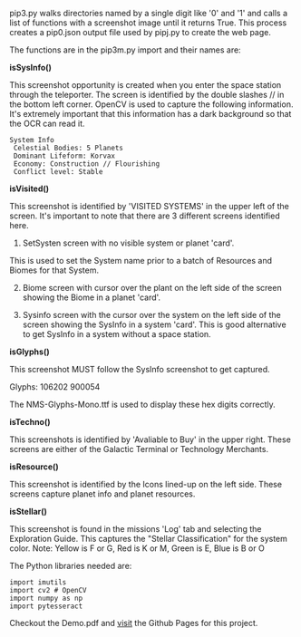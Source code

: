 pip3.py walks directories named by a single digit like '0' and '1' and calls a list of functions with a screenshot image until it returns True. This process creates a pip0.json output file used by pipj.py to create the web page. 

The functions are in the pip3m.py import and their names are:

**isSysInfo()**

This screenshot opportunity is created when you enter the space station through the teleporter. The screen is identified by the double slashes // in the bottom left corner. OpenCV is used to capture the following information. It's extremely important that this information has a dark background so that the OCR can read it.
```
System Info
 Celestial Bodies: 5 Planets
 Dominant Lifeform: Korvax
 Economy: Construction // Flourishing
 Conflict level: Stable
```
**isVisited()**

This screenshot is identified by 'VISITED SYSTEMS' in the upper left of the screen. It's important to note that there are 3 different screens identified here. 

1. SetSysten screen with no visible system or planet 'card'.

This is used to set the System name prior to a batch of Resources and Biomes for that System.

2. Biome screen with cursor over the plant on the left side of the screen showing the Biome in a planet 'card'.

3. Sysinfo screen with the cursor over the system on the left side of the screen showing the SysInfo in a system 'card'.
This is good alternative to get SysInfo in a system without a space station.

**isGlyphs()**

This screenshot MUST follow the SysInfo screenshot to get captured.

Glyphs: 106202 900054

The NMS-Glyphs-Mono.ttf is used to display these hex digits correctly.

**isTechno()**

This screenshots is identified by 'Avaliable to Buy' in the upper right. These screens are either of the Galactic Terminal or Technology Merchants.

**isResource()**

This screenshot is identified by the Icons lined-up on the left side. These screens capture planet info and planet resources.

**isStellar()**

This screenshot is found in the missions 'Log' tab and selecting the Exploration Guide.
This captures the "Stellar Classification" for the system color.
Note: Yellow is F or G, Red is K or M, Green is E, Blue is B or O 

The Python libraries needed are:
```
import imutils
import cv2 # OpenCV
import numpy as np
import pytesseract
```

Checkout the Demo.pdf and [visit](https://shirha.github.io/expedition/) the Github Pages for this project.
